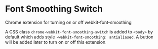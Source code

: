 # Font Smoothing Switch
Chrome extension for turning on or off webkit-font-smoothing

A CSS class ```chrome-webkit-font-smoothing-switch``` is added to ```<body>``` by default which adds style ```-webkit-font-smoothing: antialiased```. A button will be added later to turn on or off this extension.
